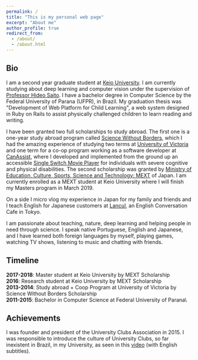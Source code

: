 ```yaml
---
permalink: /
title: "This is my personal web page"
excerpt: "About me"
author_profile: true
redirect_from:
  - /about/
  - /about.html
---
```


Bio
-----
I am a second year graduate student at [Keio University](http://www.keio.ac.jp). I am currently studying about deep learning and computer vision under the supervision of [Professor Hideo Saito](http://hvrl.ics.keio.ac.jp/saito/). I have a bachelor degree in Computer Science by the Federal University of Parana (UFPR), in Brazil. My graduation thesis was "Development of Web Platform for Child Learning", a web system designed in Ruby on Rails to assist physically challenged children to learn reading and writing.

I have been granted two full scholarships to study abroad. The first one is a one-year study abroad program called [Science Without Borders](www.cienciasemfronteiras.gov.br/web/csf-eng), which I had the amazing experience of studying two terms at [University of Victoria](https://uvic.ca) and one term for a co-op program working as a software developer at [CanAssist](https://canassist.ca), where I developed and implemented from the ground up an accessible [Single Switch Movie Player](http://www.canassist.ca/EN/main/programs/technologies-and-devices/hobbies-and-leisure/single-switch-movie-player.html) for individuals with severe cognitive and physical disabilities.
The second scholarship was granted by [Ministry of Education, Culture, Sports, Science and Technology: MEXT](http://www.mext.go.jp/en/) of Japan. I am currently enrolled as a MEXT student at Keio University where I will finish my Masters program in March 2019.

On a side I micro vlog my experience in Japan for my family and friends and I teach English for Japanese customers at [Lancul](https://lancul.com), an English Conversation Cafe in Tokyo.

I am passionate about teaching, nature, deep learning and helping people in need through science. I speak native Portuguese, English and Japanese, and I have learned both foreign languages by myself, playing games, watching TV shows, listening to music and chatting with friends.

Timeline
------
**2017-2018**: Master student at Keio University by MEXT Scholarship\
**2016**: Research student at Keio University by MEXT Scholarship\
**2013-2014**: Study abroad + Coop Program at University of Victoria by Science Without Borders Scholarship\
**2011-2015**: Bachelor in Computer Science at Federal University of Parana\

Achievements
-----
I was founder and president of the University Clubs Association in 2015. I was responsible to introduce the culture of University Clubs, so far inexistent in Brazil, in my University, as seen in this [video](https://www.youtube.com/watch?v=1NmZZpbuq_g) (with English subtitles).

